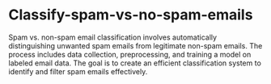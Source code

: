 # Classify-spam-vs-no-spam-emails
Spam vs. non-spam email classification involves automatically distinguishing unwanted spam emails from legitimate non-spam emails. The process includes data collection, preprocessing, and training a model on labeled email data. The goal is to create an efficient classification system to identify and filter spam emails effectively.

